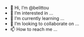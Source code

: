 - 👋 Hi, I’m @belittou
- 👀 I’m interested in ...
- 🌱 I’m currently learning ...
- 💞️ I’m looking to collaborate on ...
- 📫 How to reach me ...

<!---
belittou/belittou is a ✨ special ✨ repository because its `README.md` (this file) appears on your GitHub profile.
You can click the Preview link to take a look at your changes.
--->
